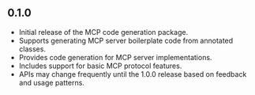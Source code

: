 ## 0.1.0

- Initial release of the MCP code generation package.
- Supports generating MCP server boilerplate code from annotated classes.
- Provides code generation for MCP server implementations.
- Includes support for basic MCP protocol features.
- APIs may change frequently until the 1.0.0 release based on feedback and usage patterns.
